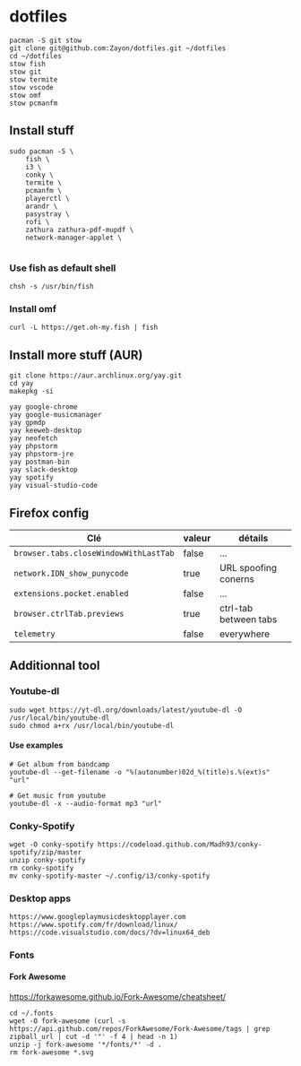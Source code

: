 # dotfiles

```
pacman -S git stow
git clone git@github.com:Zayon/dotfiles.git ~/dotfiles
cd ~/dotfiles
stow fish
stow git
stow termite
stow vscode
stow omf
stow pcmanfm
```

## Install stuff

```
sudo pacman -S \
    fish \
    i3 \
    conky \
    termite \
    pcmanfm \
    playerctl \
    arandr \
    pasystray \
    rofi \
    zathura zathura-pdf-mupdf \
    network-manager-applet \
    
```

### Use fish as default shell
`chsh -s /usr/bin/fish`

### Install omf
`curl -L https://get.oh-my.fish | fish`

## Install more stuff (AUR)
```
git clone https://aur.archlinux.org/yay.git
cd yay
makepkg -si

yay google-chrome
yay google-musicmanager
yay gpmdp
yay keeweb-desktop
yay neofetch
yay phpstorm
yay phpstorm-jre
yay postman-bin
yay slack-desktop
yay spotify
yay visual-studio-code
```

## Firefox config

Clé | valeur | détails
----|--------|--------
`browser.tabs.closeWindowWithLastTab` | false | ...
`network.IDN_show_punycode` | true |  URL spoofing conerns
`extensions.pocket.enabled` | false | ...
`browser.ctrlTab.previews` | true | ctrl-tab between tabs
`telemetry` | false | everywhere

## Additionnal tool

### Youtube-dl

```
sudo wget https://yt-dl.org/downloads/latest/youtube-dl -O /usr/local/bin/youtube-dl
sudo chmod a+rx /usr/local/bin/youtube-dl
```

#### Use examples 

```
# Get album from bandcamp
youtube-dl --get-filename -o "%(autonumber)02d_%(title)s.%(ext)s" "url"

# Get music from youtube
youtube-dl -x --audio-format mp3 "url"
```

### Conky-Spotify

```
wget -O conky-spotify https://codeload.github.com/Madh93/conky-spotify/zip/master
unzip conky-spotify
rm conky-spotify
mv conky-spotify-master ~/.config/i3/conky-spotify
```

### Desktop apps

```
https://www.googleplaymusicdesktopplayer.com
https://www.spotify.com/fr/download/linux/
https://code.visualstudio.com/docs/?dv=linux64_deb
```

### Fonts

#### Fork Awesome 

https://forkawesome.github.io/Fork-Awesome/cheatsheet/

```
cd ~/.fonts
wget -O fork-awesome (curl -s https://api.github.com/repos/ForkAwesome/Fork-Awesome/tags | grep zipball_url | cut -d '"' -f 4 | head -n 1)
unzip -j fork-awesome '*/fonts/*' -d .
rm fork-awesome *.svg
```
